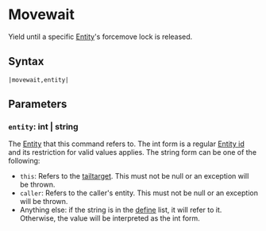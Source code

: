 # Movewait

Yield until a specific [Entity](../../Entities/Entity.md)'s forcemove lock is released.

## Syntax

````
|movewait,entity|
````

## Parameters

### `entity`: int | string

The [Entity](../../Entities/Entity.md) that this command refers to. The int form is a regular [Entity id](../Common%20commands%20id%20schemes/Entity%20id.md) and its restriction for valid values applies. The string form can be one of the following:

* `this`: Refers to the [tailtarget](../Notable%20states.md#tailtarget). This must not be null or an exception will be thrown.
* `caller`: Refers to the caller's entity. This must not be null or an exception will be thrown.
* Anything else: if the string is in the [define](Define.md) list, it will refer to it. Otherwise, the value will be interpreted as the int form.
